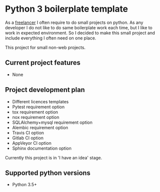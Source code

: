 # Python 3 boilerplate template

As a [freelancer](https://www.upwork.com/fl/andreyshpak) I often require
to do small projects on python. As any developer I do not like to do same
boilerplate work each time, but I like to work in expected environment.
So I decided to make this small project and include everything I often
need on one place.

This project for small non-web projects.

## Current project features

* None

## Project development plan

* Different licences templates
* Pytest requirement option
* tox requirement option
* nox requirement option
* SQLAlchemy+mysql requirement option
* Alembic requirement option
* Travis CI option
* Gitlab CI option
* AppVeyor CI option
* Sphinx documentation option

Currently this project is in 'I have an idea' stage.

## Supported python versions

* Python 3.5+
